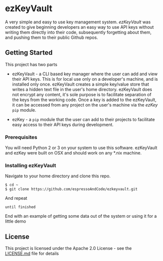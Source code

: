 # ezKeyVault

A very simple and easy to use key management system. *ezKeyVault* was created to give beginning developers an easy way to use API keys without writing them directly into their code, subsequently forgetting about them, and pushing them to their public Github repos.

## Getting Started

This project has two parts
  - ezKeyVault - a CLI based key manager where the user can add and view their API keys. This is for local use only on a developer's machine, and is installed only once.
  ezKeyVault creates a simple key/value store that writes a hidden text file in the user's home directory. ezKeyVault does not encrypt any content, it's sole purpose is to facilitate separation of the keys from the working code. Once a key is added to the ezKeyVault, it can be accessed from any project on the user's machine via the *ezKey* `pip` module.

  - ezKey - a `pip` module that the user can add to their projects to facilitate easy access to their API keys during development.

### Prerequisites

You will need Python 2 or 3 on your system to use this software. ezKeyVault and ezKey were built on OSX and should work on any *.nix machine.

### Installing ezKeyVault

Navigate to your home directory and clone this repo.

```
$ cd ~
$ git clone https://github.com/espressoAndCode/ezkeyvault.git
```

And repeat

```
until finished
```

End with an example of getting some data out of the system or using it for a little demo

## License

This project is licensed under the Apache 2.0 License - see the [LICENSE.md](LICENSE.md) file for details

